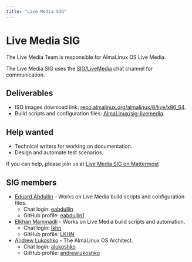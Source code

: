 ```yaml
---
title: "Live Media SIG"
---
```

# Live Media SIG

The Live Media Team is responsible for AlmaLinux OS Live Media.

The Live Media SIG uses the [SIG/LiveMedia](https://chat.almalinux.org/almalinux/channels/siglivemedia)
chat channel for communication.


## Deliverables

* ISO images download link: [repo.almalinux.org/almalinux/8/live/x86_64](https://repo.almalinux.org/almalinux/8/live/x86_64/).
* Build scripts and configuration files: [AlmaLinux/sig-livemedia](https://github.com/AlmaLinux/sig-livemedia).



## Help wanted

* Technical writers for working on documentation.
* Design and automate test scenarios.


If you can help, please join us at [Live Media SIG on Mattermost](https://chat.almalinux.org/almalinux/channels/siglivemedia) 


## SIG members

* [Eduard Abdullin](mailto:eabdullin@almalinux.org) - Works on Live Media build scripts and configuration files.
  * Chat login: [eabdullin](https://chat.almalinux.org/almalinux/messages/@eabdullin)
  * GitHub profile: [eabdullin1](https://github.com/eabdullin1)
* [Elkhan Mammadli](mailto:elkhan.mammadli@protonmail.com) - Works on Live Media build scripts and automation.
  * Chat login: [lkhn](https://chat.almalinux.org/almalinux/messages/@lkhn)
  * GitHub profile: [LKHN](https://github.com/LKHN)
* [Andrew Lukoshko](mailto:alukoshko@almalinux.org) - The AlmaLinux OS Architect.
  * Chat login: [alukoshko](https://chat.almalinux.org/almalinux/messages/@alukoshko)
  * GitHub profile: [andrewlukoshko](https://github.com/andrewlukoshko)
